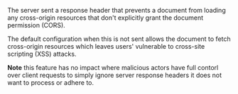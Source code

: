 The server sent a response header that prevents a document from loading any cross-origin resources that don't explicitly grant the document permission (CORS).

The default configuration when this is not sent allows the document to fetch cross-origin resources which leaves users' vulnerable to cross-site scripting (XSS) attacks.

**Note** this feature has no impact where malicious actors have full contorl over client requests to simply ignore server response headers it does not want to process or adhere to.
